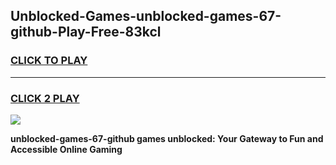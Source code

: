 
## Unblocked-Games-unblocked-games-67-github-Play-Free-83kcl
<h3>
<a href="https://premium76.site?title=unblocked-games-67-github&ref=17A">CLICK TO PLAY</a></h3>
<hr>

<h3>
<a href="https://premium76.site?title=unblocked-games-67-github&ref=17A">CLICK 2 PLAY</a>
  
</h3>

<a href="https://premium76.site?title=unblocked-games-67-github&ref=17A"><img src="https://clearcache.store/games.png"></a>


**unblocked-games-67-github games unblocked: Your Gateway to Fun and Accessible Online Gaming**
